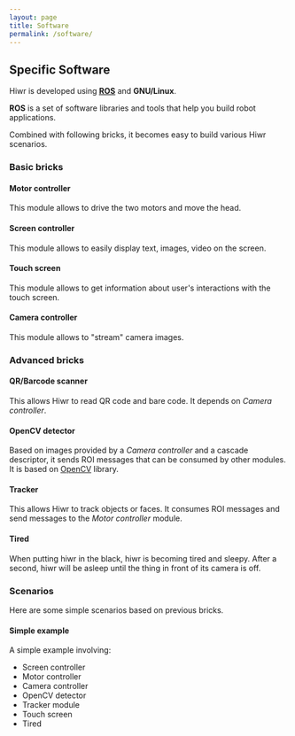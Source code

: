 ```yaml
---
layout: page
title: Software
permalink: /software/
---
```


## Specific Software

Hiwr is developed using **<abbr title="Robotics Operating System">[ROS](http://www.ros.org/)</abbr>** and **GNU/Linux**. 

**ROS** is a set of software libraries and tools that help you build robot applications.

Combined with following bricks, it becomes easy to build various Hiwr scenarios.

### Basic bricks

<div class="row">
<div class="brick col-md-4">
	<h4>Motor controller</h4>
	<p>This module allows to drive the two motors and move the head.</p>
	<span class="github-link"><a href="https://github.com/hiwr/dynamixel_motor"><i class="fa fa-github"></i></a></span>
</div>
<div class="brick col-md-4">
	<h4>Screen controller</h4>
	<p>This module allows to easily display text, images, video on the screen.</p>
	<span class="github-link"><a href="https://github.com/hiwr/hiwr_screen"><i class="fa fa-github"></i></a></span>
</div>
<div class="brick col-md-4">
	<h4>Touch screen</h4>
	<p>This module allows to get information about user's interactions with the touch screen.</p>
	<span class="github-link"><a href="https://github.com/hiwr/hiwr_touchscreen"><i class="fa fa-github"></i></a></span>
</div>
<div class="brick col-md-4">
	<h4>Camera controller</h4>
	<p>This module allows to "stream" camera images.</p>
	<span class="github-link"><a href="https://github.com/hiwr/hiwr_camera_controller"><i class="fa fa-github"></i></a></span>
</div>
</div>


### Advanced bricks

<div class="row">
<div class="brick col-md-3">
	<h4>QR/Barcode scanner</h4>
	<p>This allows Hiwr to read QR code and bare code. It depends on <em>Camera controller</em>.</p>
	<span class="github-link"><a href="https://github.com/hiwr/hiwr_code_scanner"><i class="fa fa-github"></i></a></span>
</div>

<div class="brick col-md-3">
	<h4>OpenCV detector</h4>
	<p>Based on images provided by a <em>Camera controller</em> and a cascade descriptor, it sends ROI messages that can be consumed by other modules. It is based on <a href="http://opencv.org/" target="_blank">OpenCV</a> library.</p>
	<span class="github-link"><a href="https://github.com/hiwr/hiwr_opencv_detector"><i class="fa fa-github"></i></a></span>
</div>

<div class="brick col-md-3">
	<h4>Tracker</h4>
	<p>This allows Hiwr to track objects or faces. It consumes ROI messages and send messages to the <em>Motor controller</em> module.</p>
	<span class="github-link"><a href="https://github.com/hiwr/hiwr_tracker"><i class="fa fa-github"></i></a></span>
</div>

<div class="brick col-md-3">
	<h4>Tired</h4>
	<p>When putting hiwr in the black, hiwr is becoming tired and sleepy. After a second, hiwr will be asleep until the thing in front of its camera is off.</p>
	<span class="github-link"><a href="https://github.com/hiwr/hiwr_tired"><i class="fa fa-github"></i></a></span>
</div>
</div>

### Scenarios

Here are some simple scenarios based on previous bricks.

<div class="row">
<div class="brick col-md-3">
	<h4>Simple example</h4>
	<p>A simple example involving:
	  <ul>
	    <li>Screen controller</li>
		<li>Motor controller</li>
		<li>Camera controller</li>
		<li>OpenCV detector</li>
		<li>Tracker module</li>
	    <li>Touch screen</li>
		<li>Tired</li>
	  </ul>
	</p>
	<span class="github-link"><a href="https://github.com/hiwr/hiwr_simple_example"><i class="fa fa-github"></i></a></span>
</div>
</div>
